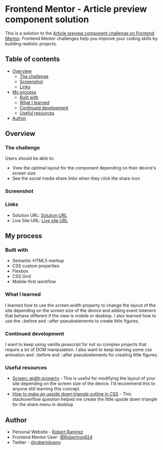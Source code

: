 # Frontend Mentor - Article preview component solution

This is a solution to the [Article preview component challenge on Frontend Mentor](https://www.frontendmentor.io/challenges/article-preview-component-dYBN_pYFT). Frontend Mentor challenges help you improve your coding skills by building realistic projects. 

## Table of contents

- [Overview](#overview)
  - [The challenge](#the-challenge)
  - [Screenshot](#screenshot)
  - [Links](#links)
- [My process](#my-process)
  - [Built with](#built-with)
  - [What I learned](#what-i-learned)
  - [Continued development](#continued-development)
  - [Useful resources](#useful-resources)
- [Author](#author)

## Overview

### The challenge

Users should be able to:

- View the optimal layout for the component depending on their device's screen size
- See the social media share links when they click the share icon

### Screenshot


### Links

- Solution URL: [Solution URL](https://github.com/Robertron624/article-preview-component)
- Live Site URL: [Live site URL](https://your-live-site-url.com)

## My process

### Built with

- Semantic HTML5 markup
- CSS custom properties
- Flexbox
- CSS Grid
- Mobile-first workflow

### What I learned

I learned how to use the screen.width property to change the layout of the site depending on the screen size of the device and adding event listeners that behave different if the view is mobile or desktop. I also learned how to use the ::before and ::after pseudoelements to create little figures.

### Continued development

I want to keep using vanilla javascript for not so complex projects that require a lot of DOM manipulation. I also want to keep learning some css animation and ::before and ::after pseudoelements for creating little figures.


### Useful resources

- [Screen: width property](https://developer.mozilla.org/en-US/docs/Web/API/Screen/width) - This is useful for modifying the layout of your site depending on the screen size of the device. I'd recommend this to anyone still learning this concept.
- [How to make an upside down triangle outline in CSS](https://www.example.com) - This stackoverflow question helped me create the little upside down triangle for the share menu in desktop

## Author

- Personal Website - [Robert Ramirez](https://robert-ramirez.netlify.app)
- Frontend Mentor User- [@Robertron624](https://www.frontendmentor.io/profile/Robertron624)
- Twitter - [@robertdowny](https://www.twitter.com/robertdowny)

